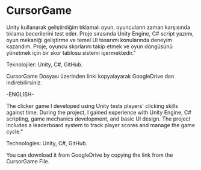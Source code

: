 # CursorGame
Unity kullanarak geliştirdiğim tıklamalı oyun, oyuncuların zaman karşısında tıklama becerilerini test eder. Proje sırasında Unity Engine, C# script yazımı, oyun mekaniği geliştirme ve temel UI tasarımı konularında deneyim kazandım. Proje, oyuncu skorlarını takip etmek ve oyun döngüsünü yönetmek için bir skor tablosu sistemi içermektedir."


Teknolojiler: Unity, C#, GitHub.

CursorGame Dosyası üzerinden linki kopyalayarak GoogleDrive dan indirebilirsiniz.


-ENGLISH-


The clicker game I developed using Unity tests players' clicking skills against time. During the project, I gained experience with Unity Engine, C# scripting, game mechanics development, and basic UI design. The project includes a leaderboard system to track player scores and manage the game cycle."

Technologies: Unity, C#, GitHub.

You can download it from GoogleDrive by copying the link from the CursorGame File.
